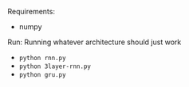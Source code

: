 Requirements:
- numpy

Run:
Running whatever architecture should just work
- `python rnn.py`
- `python 3layer-rnn.py`
- `python gru.py`